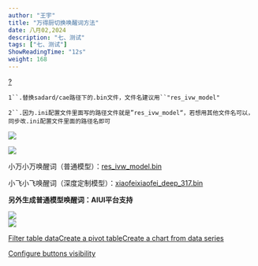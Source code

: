```yaml
---
author: "王宇"
title: "万得厨切换唤醒词方法"
date: 八月02,2024
description: "七、测试"
tags: ["七、测试"]
ShowReadingTime: "12s"
weight: 168
---
```

  

[?](#)

`1``.替换sadard/cae路径下的.bin文件，文件名建议用``"res_ivw_model"`

`2``.因为.ini配置文件里面写的路径文件就是”res_ivw_model“，若想用其他文件名可以，同步改.ini配置文件里面的路径名即可`

  
![](/download/thumbnails/97891885/image2023-3-15_14-44-38.png?version=1&modificationDate=1678862678484&api=v2)

![](/download/attachments/97891885/image2023-3-15_14-52-0.png?version=1&modificationDate=1678863120902&api=v2)

小万小万唤醒词（普通模型）：[res\_ivw\_model.bin](/download/attachments/97891885/res_ivw_model.bin?version=1&modificationDate=1678863299811&api=v2)  
  
小飞小飞唤醒词（深度定制模型）：[xiaofeixiaofei\_deep\_317.bin](/download/attachments/97891885/xiaofeixiaofei_deep_317.bin?version=1&modificationDate=1678863252019&api=v2)  
  
**另外生成普通模型唤醒词：AIUI平台支持**  
  
![](/download/attachments/97891885/image2023-3-15_14-56-40.png?version=1&modificationDate=1678863400781&api=v2)  
![](/download/attachments/97891885/image2023-3-15_14-57-8.png?version=1&modificationDate=1678863428739&api=v2)

[Filter table data](#)[Create a pivot table](#)[Create a chart from data series](#)

[Configure buttons visibility](/users/tfac-settings.action)
